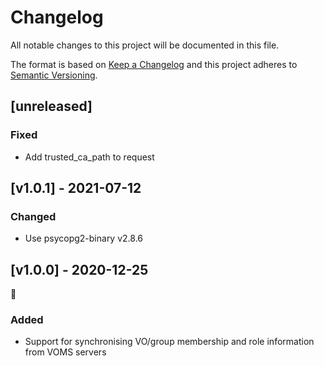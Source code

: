 # Changelog

All notable changes to this project will be documented in this file.

The format is based on [Keep a Changelog](https://keepachangelog.com/en/1.0.0/)
and this project adheres to [Semantic Versioning](https://semver.org/spec/v2.0.0.html).

## [unreleased]

### Fixed

- Add trusted_ca_path to request

## [v1.0.1] - 2021-07-12

### Changed

- Use psycopg2-binary v2.8.6

## [v1.0.0] - 2020-12-25
🎄

### Added

- Support for synchronising VO/group membership and role information from VOMS servers
